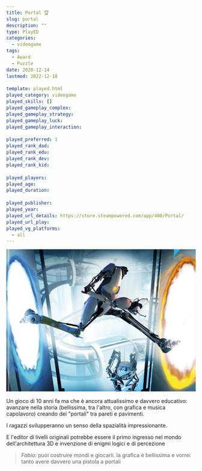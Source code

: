 ```yaml
---
title: Portal 🏆
slug: portal
description: ""
type: PlayED
categories:
  - videogame
tags:
  - Award
  - Puzzle
date: 2020-12-14
lastmod: 2022-12-18

template: played.html
played_category: videogame
played_skills: []
played_gameplay_complex: 
played_gameplay_strategy: 
played_gameplay_luck: 
played_gameplay_interaction: 

played_preferred: 1
played_rank_dad: 
played_rank_edu: 
played_rank_dev: 
played_rank_kid: 

played_players: 
played_age: 
played_duration: 

played_publisher: 
played_year: 
played_url_details: https://store.steampowered.com/app/400/Portal/
played_url_play: 
played_vg_platforms:
  - all
---
```

 

![](img/portal_2.webp)

Un gioco di 10 anni fa ma che è ancora attualissimo e davvero educativo:
avanzare nella storia (bellissima, tra l'altro, con grafica e musica capolavoro) creando dei "portali" tra pareti e pavimenti.

I ragazzi svilupperanno un senso della spazialità impressionante.

E l'editor di livelli originali potrebbe essere il primo ingresso nel mondo dell'architettura 3D e invenzione di enigmi logici e di percezione

> *Fabio:*
> puoi costruire mondi e giocarli. la grafica è bellissima e vorrei tanto avere davvero una pistola a portali


